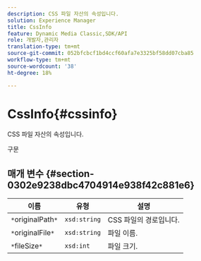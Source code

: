 ```yaml
---
description: CSS 파일 자산의 속성입니다.
solution: Experience Manager
title: CssInfo
feature: Dynamic Media Classic,SDK/API
role: 개발자,관리자
translation-type: tm+mt
source-git-commit: 052bfcbcf1bd4ccf60afa7e3325bf58dd07cba85
workflow-type: tm+mt
source-wordcount: '38'
ht-degree: 18%

---
```



# CssInfo{#cssinfo}

CSS 파일 자산의 속성입니다.

구문

## 매개 변수 {#section-0302e9238dbc4704914e938f42c881e6}

| 이름 | 유형 | 설명 |
|---|---|---|
| `*`originalPath`*` | `xsd:string` | CSS 파일의 경로입니다. |
| `*`originalFile`*` | `xsd:string` | 파일 이름. |
| `*`fileSize`*` | `xsd:int` | 파일 크기. |

